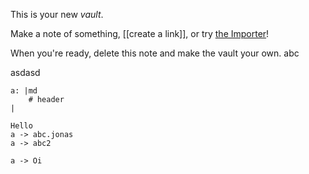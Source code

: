 This is your new *vault*.

Make a note of something, [[create a link]], or try [the Importer](https://help.obsidian.md/Plugins/Importer)!

When you're ready, delete this note and make the vault your own.
abc

asdasd

```d2
a: |md
	# header
|

Hello
a -> abc.jonas
a -> abc2
```
```d2
a -> Oi
```
